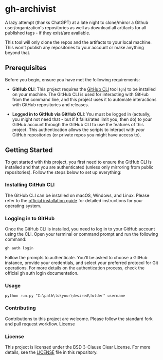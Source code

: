 # gh-archivist

A lazy attempt (thanks ChatGPT) at a late night to clone/mirror a Github user/organization's repositories as well as download all artifacts for all published tags - if they exist/are available.

This tool will only clone the repos and the artifacts to your local machine.
This won't publish any repositories to your account or make anything beyond that.

## Prerequisites

Before you begin, ensure you have met the following requirements:

- **GitHub CLI**: This project requires the [GitHub CLI](https://cli.github.com/) tool (`gh`) to be installed on your machine. The GitHub CLI is used for interacting with GitHub from the command line, and this project uses it to automate interactions with GitHub repositories and releases.

- **Logged in to GitHub via GitHub CLI**: You must be logged in (actually, you might not need that - but if it fails/rates limit you, then do) to your GitHub account through the GitHub CLI to use the features of this project. This authentication allows the scripts to interact with *your* GitHub repositories (or private repos you might have access to).

## Getting Started

To get started with this project, you first need to ensure the GitHub CLI is installed and that you are authenticated (unless only mirroring from public repositories). Follow the steps below to set up everything:

### Installing GitHub CLI

The GitHub CLI can be installed on macOS, Windows, and Linux. Please refer to the [official installation guide](https://cli.github.com/manual/installation) for detailed instructions for your operating system.

### Logging in to GitHub

Once the GitHub CLI is installed, you need to log in to your GitHub account using the CLI. Open your terminal or command prompt and run the following command:

```sh
gh auth login
```

Follow the prompts to authenticate. You'll be asked to choose a GitHub instance, provide your credentials, and select your preferred protocol for Git operations. For more details on the authentication process, check the official gh auth login documentation.

### Usage

```
python run.py "C:\path\to\your\desired\folder" username
```

### Contributing

Contributions to this project are welcome. Please follow the standard fork and pull request workflow.
License

### License

This project is licensed under the BSD 3-Clause Clear License. For more details, see the [LICENSE](LICENSE) file in this repository.